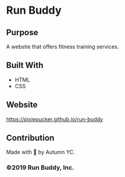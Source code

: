 # Run Buddy

## Purpose
A webstie that offers fitness training services.

## Built With
* HTML
* CSS

## Website
https://pixiepucker.github.io/run-buddy

## Contribution
Made with 🖤 by Autumn YC.

### ©️2019 Run Buddy, Inc.
